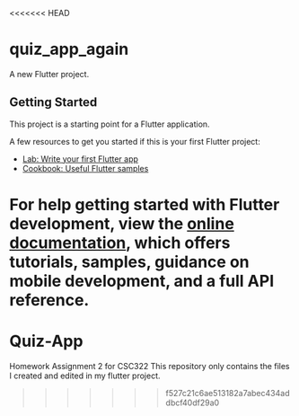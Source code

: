 <<<<<<< HEAD
# quiz_app_again

A new Flutter project.

## Getting Started

This project is a starting point for a Flutter application.

A few resources to get you started if this is your first Flutter project:

- [Lab: Write your first Flutter app](https://docs.flutter.dev/get-started/codelab)
- [Cookbook: Useful Flutter samples](https://docs.flutter.dev/cookbook)

For help getting started with Flutter development, view the
[online documentation](https://docs.flutter.dev/), which offers tutorials,
samples, guidance on mobile development, and a full API reference.
=======
# Quiz-App
Homework Assignment 2 for CSC322
This repository only contains the files I created and edited in my flutter project.
>>>>>>> f527c21c6ae513182a7abec434addbcf40df29a0
